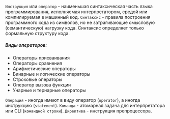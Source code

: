 `Инструкция` или `оператор` - наименьшая синтаксическая часть языка программирования, исполняемая интерпретатором, средой или компилируемая в машинный код.
`Синтаксис` - правила построения программного кода из символов, но не затрагивающие смысловую (семантическую) нагрузку кода. Синтаксис определяет только формальную 
структуру кода.

##### Виды операторов:
- Операторы присваивания
- Операторы сравнения
- Арифметические операторы
- Бинарные и логические операторы
- Строковые операторы
- Оператор вызова функции
- Унарные и тернарные операторы

`Операция` - иногда имеют в виду оператор (`operator`), а иногда инструкцию (`statement`).
`Команда` - атомарная задача для интерпретатора или CLI (`командной строки`).
`Директива` - инструкция препроцессора.